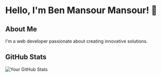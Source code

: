 # Hello, I'm Ben Mansour Mansour! 👋

## About Me
I'm a web developer passionate about creating innovative solutions.

## GitHub Stats
![Your GitHub Stats](https://github-readme-stats.vercel.app/api?username=Mansourkira&show_icons=true&hide_title=true&count_private=true&theme=radical)
